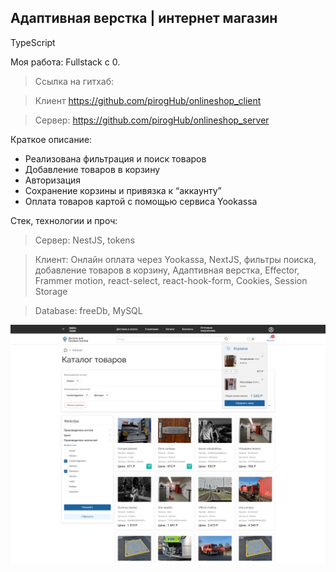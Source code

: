 ## Адаптивная верстка | интернет магазин

TypeScript

Моя работа: Fullstack с 0.

>Ссылка на гитхаб:

>Клиент https://github.com/pirogHub/onlineshop_client

>Сервер: https://github.com/pirogHub/onlineshop_server

Краткое описание:
- Реализована фильтрация и поиск товаров
- Добавление товаров в корзину
- Авторизация
- Сохранение корзины и привязка к “аккаунту”
- Оплата товаров картой с помощью сервиса Yookassa

Стек, технологии и проч:

>Сервер: NestJS, tokens

>Клиент: Онлайн оплата через Yookassa, NextJS, фильтры поиска, добавление товаров в корзину, Адаптивная верстка, Effector, Frammer motion, react-select, react-hook-form, Cookies, Session Storage

>Database: freeDb, MySQL


![online-shop](online-shop.png)
